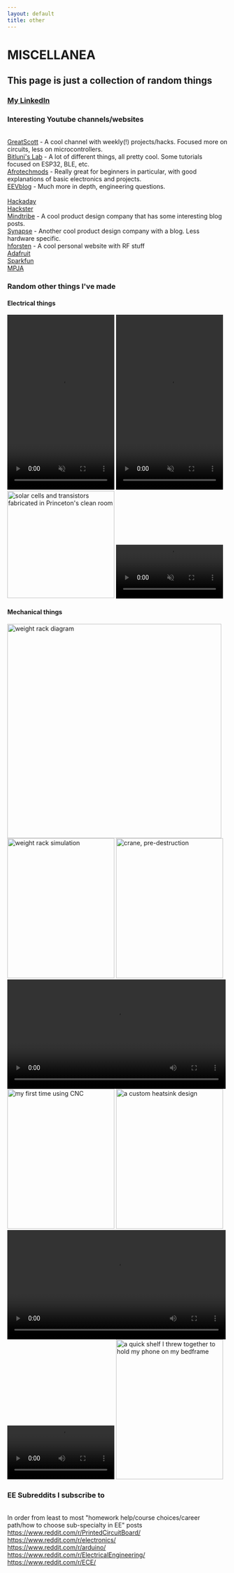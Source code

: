 ```yaml
---
layout: default
title: other
---
```

# MISCELLANEA

## This page is just a collection of random things

### [My LinkedIn](https://www.linkedin.com/in/andrew-ge-686b05111/)

### Interesting Youtube channels/websites

<br>[GreatScott](https://www.youtube.com/user/greatscottlab) - A cool channel with weekly(!) projects/hacks. Focused more on circuits, less on microcontrollers.
<br>[Bitluni's Lab](https://www.youtube.com/user/bitlunislab) - A lot of different things, all pretty cool. Some tutorials focused on ESP32, BLE, etc.
<br>[Afrotechmods](https://www.youtube.com/user/Afrotechmods) - Really great for beginners in particular, with good explanations of basic electronics and projects.
<br>[EEVblog](https://www.youtube.com/user/EEVblog) - Much more in depth, engineering questions.
<br>
<br>[Hackaday](https://hackaday.com/)
<br>[Hackster](https://www.hackster.io/) 
<br>[Mindtribe](https://mindtribe.com/blog/) - A cool product design company that has some interesting blog posts.
<br>[Synapse](https://blog.synapse.com/) - Another cool product design company with a blog. Less hardware specific.
<br>[hforsten](http://hforsten.com/) - A cool personal website with RF stuff
<br>[Adafruit](https://www.adafruit.com/)
<br>[Sparkfun](https://www.sparkfun.com/)
<br>[MPJA](http://www.mpja.com/)

### Random other things I've made

#### Electrical things
<video width="245" height="400" controls muted>
  <source src="../../assets/bar_graph.mp4" type="video/mp4">
Your browser does not support the video tag.
</video> 
<video width="245" height="400" controls muted>
  <source src="../../assets/sassy_LCD.mp4" type="video/mp4">
Your browser does not support the video tag.
</video> 
<picture>
  <img src="../../assets/ELE208.jpg" alt="solar cells and transistors fabricated in Princeton's clean room" width="245">
</picture>
<video width="245" controls muted>
  <source src="../../assets/first_solder.mp4" type="video/mp4">
Your browser does not support the video tag.
</video> 

<br>

#### Mechanical things
<picture>
  <img src="../../assets/weight_rack.PNG" alt="weight rack diagram" width="490">
</picture>
<picture>
  <img src="../../assets/DisplacementNoOverlay.PNG" alt="weight rack simulation" width="245" height="320">
</picture>
<picture>
  <img src="../../assets/crane_pic-ConvertImage.jpg" alt="crane, pre-destruction" width="245" height="320">
</picture>
<video width="500" controls>
  <source src="../../assets/break_crane.mp4" type="video/mp4">
Your browser does not support the video tag.
</video> 
<picture>
  <img src="../../assets/bottle_opener.jpg" alt="my first time using CNC " width="245" height="320">
</picture>
<picture>
  <img src="../../assets/heatsink.jpg" alt="a custom heatsink design" width="245" height="320">
</picture>
<video width="500" controls>
  <source src="../../assets/spine_tester.mp4" type="video/mp4">
Your browser does not support the video tag.
</video> 
<video width="245" controls>
  <source src="../../assets/water_tank.mp4" type="video/mp4">
Your browser does not support the video tag.
</video> 
<picture>
  <img src="../../assets/phone_shelf.PNG" alt="a quick shelf I threw together to hold my phone on my bedframe" width="245" height="320">
</picture>
<br>


### EE Subreddits I subscribe to

<br>In order from least to most "homework help/course choices/career path/how to choose sub-specialty in EE" posts
<br><https://www.reddit.com/r/PrintedCircuitBoard/>
<br><https://www.reddit.com/r/electronics/>
<br><https://www.reddit.com/r/arduino/>
<br><https://www.reddit.com/r/ElectricalEngineering/>
<br><https://www.reddit.com/r/ECE/>
